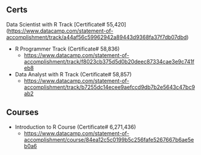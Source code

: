 ## Certs
Data Scientist with R Track [Certificate# 55,420] (https://www.datacamp.com/statement-of-accomplishment/track/a44af56c59962942a89443d9368fa37f7db07dbd)
* R Programmer Track (Certificate# 58,836)
  * https://www.datacamp.com/statement-of-accomplishment/track/f8023cb375d5d0b20deec87334cae3e9c741feb8
* Data Analyst with R Track (Certificate# 58,857)
  * https://www.datacamp.com/statement-of-accomplishment/track/b7255dc14ecee9aefccd9db7b2e5643c47bc9ab2
## Courses
* Introduction to R Course (Certificate# 6,271,436)
  * https://www.datacamp.com/statement-of-accomplishment/course/84ea12c5c0199b5c256fafe5267667b6ae5eb0a6
